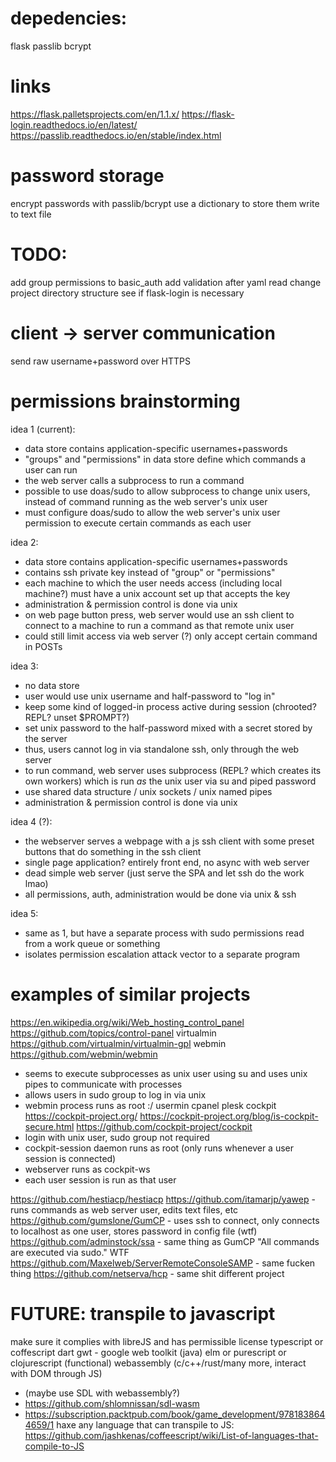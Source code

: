 
# depedencies:
flask
passlib
bcrypt

# links
https://flask.palletsprojects.com/en/1.1.x/
https://flask-login.readthedocs.io/en/latest/
https://passlib.readthedocs.io/en/stable/index.html

# password storage
encrypt passwords with passlib/bcrypt
use a dictionary to store them
write to text file 

# TODO:
add group permissions to basic_auth
add validation after yaml read
change project directory structure
see if flask-login is necessary

# client -> server communication
send raw username+password over HTTPS

# permissions brainstorming
idea 1 (current):
- data store contains application-specific usernames+passwords
- "groups" and "permissions" in data store define which commands a user can run
- the web server calls a subprocess to run a command
- possible to use doas/sudo to allow subprocess to change unix users, instead of command running as the web server's unix user
- must configure doas/sudo to allow the web server's unix user permission to execute certain commands as each user

idea 2:
- data store contains application-specific usernames+passwords
- contains ssh private key instead of "group" or "permissions"
- each machine to which the user needs access (including local machine?) must have a unix account set up that accepts the key
- administration & permission control is done via unix 
- on web page button press, web server would use an ssh client to connect to a machine to run a command as that remote unix user
- could still limit access via web server (?) only accept certain command in POSTs

idea 3:
- no data store
- user would use unix username and half-password to "log in" 
- keep some kind of logged-in process active during session (chrooted? REPL? unset $PROMPT?)
- set unix password to the half-password mixed with a secret stored by the server
- thus, users cannot log in via standalone ssh, only through the web server
- to run command, web server uses subprocess (REPL? which creates its own workers) which is run *as* the unix user via su and piped password
- use shared data structure / unix sockets / unix named pipes
- administration & permission control is done via unix

idea 4 (?):
- the webserver serves a webpage with a js ssh client with some preset buttons that do something in the ssh client
- single page application? entirely front end, no async with web server
- dead simple web server (just serve the SPA and let ssh do the work lmao)
- all permissions, auth, administration would be done via unix & ssh

idea 5:
- same as 1, but have a separate process with sudo permissions read from a work queue or something
- isolates permission escalation attack vector to a separate program

# examples of similar projects
https://en.wikipedia.org/wiki/Web_hosting_control_panel
https://github.com/topics/control-panel
virtualmin https://github.com/virtualmin/virtualmin-gpl 
webmin https://github.com/webmin/webmin 
- seems to execute subprocesses as unix user using su and uses unix pipes to communicate with processes
- allows users in sudo group to log in via unix
- webmin process runs as root :/
usermin
cpanel
plesk
cockpit https://cockpit-project.org/ https://cockpit-project.org/blog/is-cockpit-secure.html https://github.com/cockpit-project/cockpit
- login with unix user, sudo group not required
- cockpit-session daemon runs as root (only runs whenever a user session is connected)
- webserver runs as cockpit-ws
- each user session is run as that user

https://github.com/hestiacp/hestiacp
https://github.com/itamarjp/yawep - runs commands as web server user, edits text files, etc
https://github.com/gumslone/GumCP - uses ssh to connect, only connects to localhost as one user, stores password in config file (wtf)
https://github.com/adminstock/ssa - same thing as GumCP "All commands are executed via sudo." WTF
https://github.com/Maxelweb/ServerRemoteConsoleSAMP - same fucken thing
https://github.com/netserva/hcp - same shit different project

# FUTURE: transpile to javascript
make sure it complies with libreJS and has permissible license
typescript or coffescript
dart
gwt - google web toolkit (java)
elm or purescript or clojurescript (functional)
webassembly (c/c++/rust/many more, interact with DOM through JS)
- (maybe use SDL with webassembly?)
- https://github.com/shlomnissan/sdl-wasm 
- https://subscription.packtpub.com/book/game_development/9781838644659/1
haxe
any language that can transpile to JS:
https://github.com/jashkenas/coffeescript/wiki/List-of-languages-that-compile-to-JS